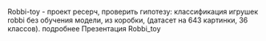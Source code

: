 Robbi-toy - проект ресерч, проверить гипотезу: классификация игрушек robbi без обучения модели, из коробки, (датасет на 643 картинки, 36 классов).
подробнее Презентация Robbi_toy
